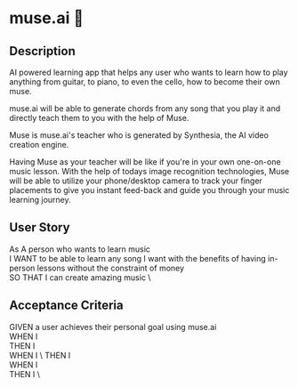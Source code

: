 # muse.ai 🎵

## Description
AI powered learning app that helps any user who wants to learn how to play anything from guitar, to piano, to even the cello, how to become their own muse.

muse.ai will be able to generate chords from any song that you play it and directly teach them to you with the help of Muse. 

Muse is muse.ai's teacher who is generated by Synthesia, the AI video creation engine.

Having Muse as your teacher will be like if you're in your own one-on-one music lesson. With the help of todays image recognition technologies, Muse will be able to utilize your phone/desktop camera to track your finger placements to give you instant feed-back and guide you through your music learning journey.

## User Story
As A person who wants to learn music \
I WANT to be able to learn any song I want with the benefits of having in-person lessons without the constraint of money \
SO THAT I can create amazing music \

## Acceptance Criteria
GIVEN a user achieves their personal goal using muse.ai \
WHEN I \
THEN I \
WHEN I \ 
THEN I \
WHEN I \
THEN I \

